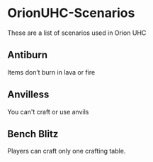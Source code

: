 # OrionUHC-Scenarios
These are a list of scenarios used in Orion UHC
## Antiburn
Items don’t burn in lava or fire
## Anvilless
You can't craft or use anvils
## Bench Blitz
Players can craft only one crafting table.
